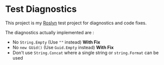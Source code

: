 Test Diagnostics
================

This project is my [Roslyn](https://roslyn.codeplex.com/) test project for diagnostics and code fixes.

The diagnostics actually implemented are :

* No `String.Empty` (Use `""` instead) **With Fix**
* No `new GUid()` (Use `Guid.Empty` instead) **With Fix**
* Don't use `String.Concat` where a single string or `string.Format` can be used